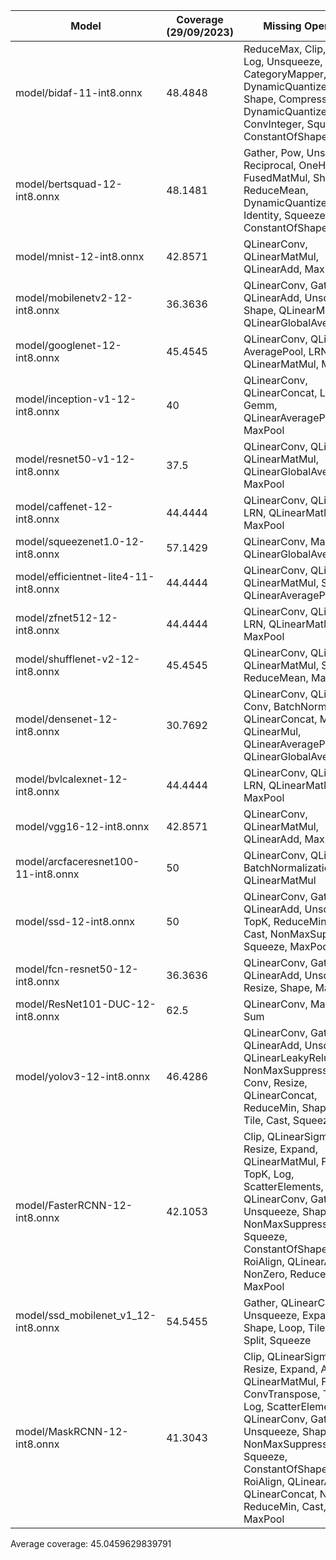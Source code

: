 | Model                                 |   Coverage (29/09/2023) | Missing Operators                                                                                                                                                                                                                                                                  |
|---------------------------------------|-------------------------|------------------------------------------------------------------------------------------------------------------------------------------------------------------------------------------------------------------------------------------------------------------------------------|
| model/bidaf-11-int8.onnx              |                 48.4848 | ReduceMax, Clip, Gather, Log, Unsqueeze, Hardmax, CategoryMapper, Sum, DynamicQuantizeLSTM, Shape, Compress, Cast, DynamicQuantizeLinear, ConvInteger, Squeeze, ConstantOfShape, Scan                                                                                              |
| model/bertsquad-12-int8.onnx          |                 48.1481 | Gather, Pow, Unsqueeze, Reciprocal, OneHot, FusedMatMul, Shape, Cast, ReduceMean, DynamicQuantizeLinear, Identity, Squeeze, Split, ConstantOfShape                                                                                                                                 |
| model/mnist-12-int8.onnx              |                 42.8571 | QLinearConv, QLinearMatMul, QLinearAdd, MaxPool                                                                                                                                                                                                                                    |
| model/mobilenetv2-12-int8.onnx        |                 36.3636 | QLinearConv, Gather, QLinearAdd, Unsqueeze, Shape, QLinearMatMul, QLinearGlobalAveragePool                                                                                                                                                                                         |
| model/googlenet-12-int8.onnx          |                 45.4545 | QLinearConv, QLinearAdd, AveragePool, LRN, QLinearMatMul, MaxPool                                                                                                                                                                                                                  |
| model/inception-v1-12-int8.onnx       |                 40      | QLinearConv, QLinearConcat, LRN, Gemm, QLinearAveragePool, MaxPool                                                                                                                                                                                                                 |
| model/resnet50-v1-12-int8.onnx        |                 37.5    | QLinearConv, QLinearAdd, QLinearMatMul, QLinearGlobalAveragePool, MaxPool                                                                                                                                                                                                          |
| model/caffenet-12-int8.onnx           |                 44.4444 | QLinearConv, QLinearAdd, LRN, QLinearMatMul, MaxPool                                                                                                                                                                                                                               |
| model/squeezenet1.0-12-int8.onnx      |                 57.1429 | QLinearConv, MaxPool, QLinearGlobalAveragePool                                                                                                                                                                                                                                     |
| model/efficientnet-lite4-11-int8.onnx |                 44.4444 | QLinearConv, QLinearAdd, QLinearMatMul, Squeeze, QLinearAveragePool                                                                                                                                                                                                                |
| model/zfnet512-12-int8.onnx           |                 44.4444 | QLinearConv, QLinearAdd, LRN, QLinearMatMul, MaxPool                                                                                                                                                                                                                               |
| model/shufflenet-v2-12-int8.onnx      |                 45.4545 | QLinearConv, QLinearAdd, QLinearMatMul, Split, ReduceMean, MaxPool                                                                                                                                                                                                                 |
| model/densenet-12-int8.onnx           |                 30.7692 | QLinearConv, QLinearAdd, Conv, BatchNormalization, QLinearConcat, MaxPool, QLinearMul, QLinearAveragePool, QLinearGlobalAveragePool                                                                                                                                                |
| model/bvlcalexnet-12-int8.onnx        |                 44.4444 | QLinearConv, QLinearAdd, LRN, QLinearMatMul, MaxPool                                                                                                                                                                                                                               |
| model/vgg16-12-int8.onnx              |                 42.8571 | QLinearConv, QLinearMatMul, QLinearAdd, MaxPool                                                                                                                                                                                                                                    |
| model/arcfaceresnet100-11-int8.onnx   |                 50      | QLinearConv, QLinearAdd, BatchNormalization, PRelu, QLinearMatMul                                                                                                                                                                                                                  |
| model/ssd-12-int8.onnx                |                 50      | QLinearConv, Gather, QLinearAdd, Unsqueeze, TopK, ReduceMin, Shape, Cast, NonMaxSuppression, Squeeze, MaxPool                                                                                                                                                                      |
| model/fcn-resnet50-12-int8.onnx       |                 36.3636 | QLinearConv, Gather, QLinearAdd, Unsqueeze, Resize, Shape, MaxPool                                                                                                                                                                                                                 |
| model/ResNet101-DUC-12-int8.onnx      |                 62.5    | QLinearConv, MaxPool, Sum                                                                                                                                                                                                                                                          |
| model/yolov3-12-int8.onnx             |                 46.4286 | QLinearConv, Gather, QLinearAdd, Unsqueeze, QLinearLeakyRelu, NonMaxSuppression, Conv, Resize, QLinearConcat, ReduceMin, Shape, Loop, Tile, Cast, Squeeze                                                                                                                          |
| model/FasterRCNN-12-int8.onnx         |                 42.1053 | Clip, QLinearSigmoid, Resize, Expand, QLinearMatMul, Floor, TopK, Log, ScatterElements, QLinearConv, Gather, Unsqueeze, Shape, NonMaxSuppression, Squeeze, ConstantOfShape, RoiAlign, QLinearAdd, NonZero, ReduceMin, Cast, MaxPool                                                |
| model/ssd_mobilenet_v1_12-int8.onnx   |                 54.5455 | Gather, QLinearConv, Unsqueeze, Expand, Shape, Loop, Tile, Cast, Split, Squeeze                                                                                                                                                                                                    |
| model/MaskRCNN-12-int8.onnx           |                 41.3043 | Clip, QLinearSigmoid, Resize, Expand, And, QLinearMatMul, Floor, Not, ConvTranspose, TopK, Log, ScatterElements, QLinearConv, Gather, Unsqueeze, Shape, NonMaxSuppression, Squeeze, ConstantOfShape, RoiAlign, QLinearAdd, QLinearConcat, NonZero, ReduceMin, Cast, Split, MaxPool |

Average coverage: 45.0459629839791

